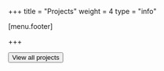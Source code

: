 +++
title = "Projects"
weight = 4
type = "info"

[menu.footer]

+++

<!--more-->

<a href="https://live.imprs-astro-hackathon.de/event/1">
  <button type="button" class="btn event-primary-color my-4 waves-effect waves-light" >
      View all projects
      <i class="fa fa-sign-in ml-2"></i>
  </button>
</a>
